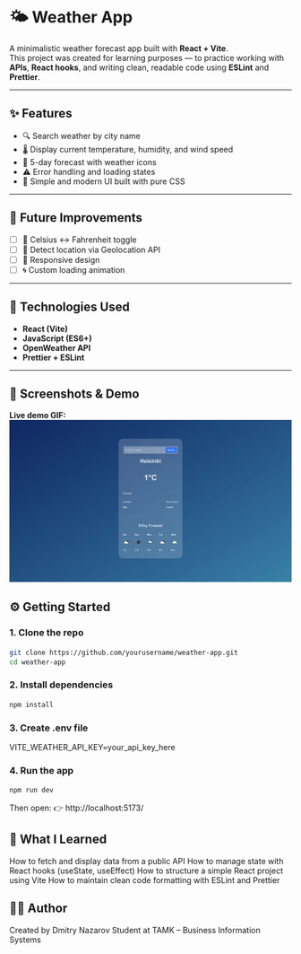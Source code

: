 # 🌤️ Weather App

A minimalistic weather forecast app built with **React + Vite**.  
This project was created for learning purposes — to practice working with **APIs**, **React hooks**, and writing clean, readable code using **ESLint** and **Prettier**.

---

## ✨ Features

- 🔍 Search weather by city name
- 🌡️ Display current temperature, humidity, and wind speed
- 📅 5-day forecast with weather icons
- ⚠️ Error handling and loading states
- 📲 Simple and modern UI built with pure CSS

---

## 🚀 Future Improvements

- [ ] 🔄 Celsius ↔ Fahrenheit toggle
- [ ] 📍 Detect location via Geolocation API
- [ ] 🧭 Responsive design
- [ ] 🌀 Custom loading animation

---

## 🧩 Technologies Used

- **React (Vite)**
- **JavaScript (ES6+)**
- **OpenWeather API**
- **Prettier + ESLint**

---

## 📸 Screenshots & Demo

**Live demo GIF:**  
![Demo](./screenshots/demo.gif)

## ⚙️ Getting Started

### 1. Clone the repo

```bash
git clone https://github.com/yourusername/weather-app.git
cd weather-app
```

### 2. Install dependencies

```bash
npm install
```

### 3. Create .env file

VITE_WEATHER_API_KEY=your_api_key_here

### 4. Run the app

```bash
npm run dev
```

Then open:
👉 http://localhost:5173/

## 🧠 What I Learned

How to fetch and display data from a public API
How to manage state with React hooks (useState, useEffect)
How to structure a simple React project using Vite
How to maintain clean code formatting with ESLint and Prettier

## 🧑‍💻 Author

Created by Dmitry Nazarov
Student at TAMK – Business Information Systems
